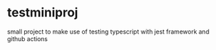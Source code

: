 # testminiproj

small project to make use of testing typescript with jest framework and github actions
